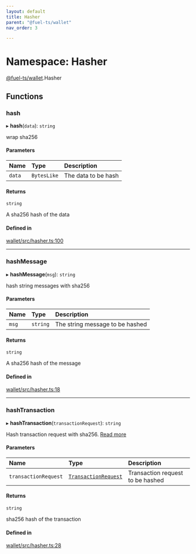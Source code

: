 ```yaml
---
layout: default
title: Hasher
parent: "@fuel-ts/wallet"
nav_order: 3

---
```


# Namespace: Hasher

[@fuel-ts/wallet](../index.md).Hasher

## Functions

### hash

▸ **hash**(`data`): `string`

wrap sha256

#### Parameters

| Name | Type | Description |
| :------ | :------ | :------ |
| `data` | `BytesLike` | The data to be hash |

#### Returns

`string`

A sha256 hash of the data

#### Defined in

[wallet/src/hasher.ts:100](https://github.com/luizstacio/fuels-ts/blob/0092f5b/packages/wallet/src/hasher.ts#L100)

___

### hashMessage

▸ **hashMessage**(`msg`): `string`

hash string messages with sha256

#### Parameters

| Name | Type | Description |
| :------ | :------ | :------ |
| `msg` | `string` | The string message to be hashed |

#### Returns

`string`

A sha256 hash of the message

#### Defined in

[wallet/src/hasher.ts:18](https://github.com/luizstacio/fuels-ts/blob/0092f5b/packages/wallet/src/hasher.ts#L18)

___

### hashTransaction

▸ **hashTransaction**(`transactionRequest`): `string`

Hash transaction request with sha256. [Read more](https://github.com/FuelLabs/fuel-specs/blob/master/specs/protocol/identifiers.md#transaction-id)

#### Parameters

| Name | Type | Description |
| :------ | :------ | :------ |
| `transactionRequest` | [`TransactionRequest`](../../fuel-ts-providers/index.md#transactionrequest) | Transaction request to be hashed |

#### Returns

`string`

sha256 hash of the transaction

#### Defined in

[wallet/src/hasher.ts:28](https://github.com/luizstacio/fuels-ts/blob/0092f5b/packages/wallet/src/hasher.ts#L28)
